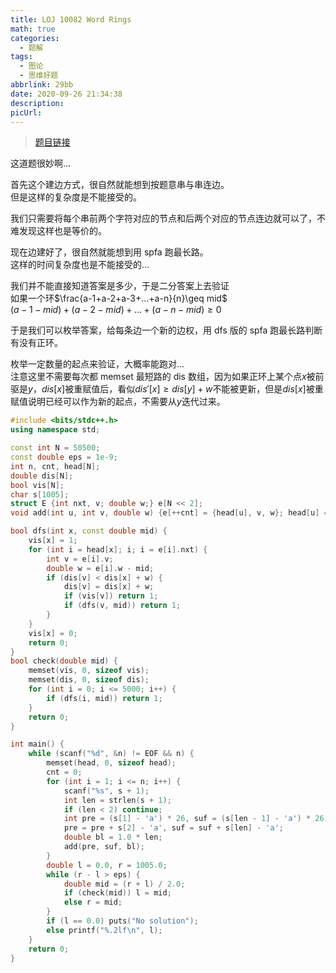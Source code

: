 ```yaml
---
title: LOJ 10082 Word Rings
math: true
categories:
  - 题解
tags:
  - 图论
  - 思维好题
abbrlink: 29bb
date: 2020-09-26 21:34:38
description:
picUrl:
---
```



>[题目链接](https://loj.ac/problem/10082)  

这道题很妙啊...   

首先这个建边方式，很自然就能想到按题意串与串连边。  
但是这样的复杂度是不能接受的。  

我们只需要将每个串前两个字符对应的节点和后两个对应的节点连边就可以了，不难发现这样也是等价的。  

现在边建好了，很自然就能想到用 spfa 跑最长路。  
这样的时间复杂度也是不能接受的...  

我们并不能直接知道答案是多少，于是二分答案上去验证  
如果一个环$\frac{a-1+a-2+a-3+...+a-n}{n}\geq mid$  
$(a-1-mid)+(a-2-mid)+...+(a-n-mid)\geq 0$  

于是我们可以枚举答案，给每条边一个新的边权，用 dfs 版的 spfa 跑最长路判断有没有正环。  

枚举一定数量的起点来验证，大概率能跑对...   
注意这里不需要每次都 memset 最短路的 dis 数组，因为如果正环上某个点$x$被前驱是$y$，$dis[x]$被重赋值后，看似$dis'[x]\geq dis[y]+w$不能被更新，但是$dis[x]$被重赋值说明已经可以作为新的起点，不需要从$y$迭代过来。  

```cpp
#include <bits/stdc++.h>
using namespace std;

const int N = 50500;
const double eps = 1e-9;
int n, cnt, head[N];
double dis[N];
bool vis[N];
char s[1005];
struct E {int nxt, v; double w;} e[N << 2];
void add(int u, int v, double w) {e[++cnt] = {head[u], v, w}; head[u] = cnt;}

bool dfs(int x, const double mid) {
    vis[x] = 1;
	for (int i = head[x]; i; i = e[i].nxt) {
		int v = e[i].v;
		double w = e[i].w - mid;
		if (dis[v] < dis[x] + w) {
			dis[v] = dis[x] + w;
		    if (vis[v]) return 1;
			if (dfs(v, mid)) return 1;
		}
	}
	vis[x] = 0;
	return 0;
}
bool check(double mid) {
	memset(vis, 0, sizeof vis);
	memset(dis, 0, sizeof dis);
	for (int i = 0; i <= 5000; i++) {
        if (dfs(i, mid)) return 1;
	}
	return 0;
}

int main() {
    while (scanf("%d", &n) != EOF && n) {
		memset(head, 0, sizeof head);
		cnt = 0;
		for (int i = 1; i <= n; i++) {
			scanf("%s", s + 1);
			int len = strlen(s + 1);
		    if (len < 2) continue;
            int pre = (s[1] - 'a') * 26, suf = (s[len - 1] - 'a') * 26;
			pre = pre + s[2] - 'a', suf = suf + s[len] - 'a';
			double bl = 1.0 * len;
			add(pre, suf, bl);
		}
		double l = 0.0, r = 1005.0;
		while (r - l > eps) {
			double mid = (r + l) / 2.0;
			if (check(mid)) l = mid;
			else r = mid;
		}
		if (l == 0.0) puts("No solution");
		else printf("%.2lf\n", l);
	}
	return 0;
}
```